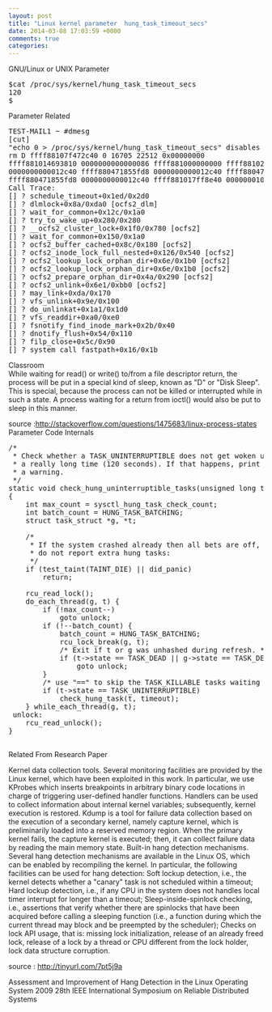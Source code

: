 ```yaml
---
layout: post
title: "Linux kernel parameter  hung_task_timeout_secs"
date: 2014-03-08 17:03:59 +0000
comments: true
categories: 
---
```


GNU/Linux  or UNIX Parameter
<pre>
$cat /proc/sys/kernel/hung_task_timeout_secs
120
$
</pre>
Parameter Related
<pre>
TEST-MAIL1 ~ #dmesg
[cut]
"echo 0 > /proc/sys/kernel/hung_task_timeout_secs" disables this message.
rm D ffff88107f472c40 0 16705 22512 0x00000000
ffff881014693810 0000000000000086 ffff881000000000 ffff88102013b040
0000000000012c40 ffff880471855fd8 0000000000012c40 ffff880471854010
ffff880471855fd8 0000000000012c40 ffff881017ff8e40 0000000100000000
Call Trace:
[<ffffffff8148d45d>] ? schedule_timeout+0x1ed/0x2d0
[<ffffffffa0b7d1ea>] ? dlmlock+0x8a/0xda0 [ocfs2_dlm]
[<ffffffff8148ce5c>] ? wait_for_common+0x12c/0x1a0
[<ffffffff81052230>] ? try_to_wake_up+0x280/0x280
[<ffffffffa0a3b9c0>] ? __ocfs2_cluster_lock+0x1f0/0x780 [ocfs2]
[<ffffffff8148ce80>] ? wait_for_common+0x150/0x1a0
[<ffffffffa0a9c6bc>] ? ocfs2_buffer_cached+0x8c/0x180 [ocfs2]
[<ffffffffa0a40bc6>] ? ocfs2_inode_lock_full_nested+0x126/0x540 [ocfs2]
[<ffffffffa0a5922e>] ? ocfs2_lookup_lock_orphan_dir+0x6e/0x1b0 [ocfs2]
[<ffffffffa0a5922e>] ? ocfs2_lookup_lock_orphan_dir+0x6e/0x1b0 [ocfs2]
[<ffffffffa0a5ba1a>] ? ocfs2_prepare_orphan_dir+0x4a/0x290 [ocfs2]
[<ffffffffa0a5e621>] ? ocfs2_unlink+0x6e1/0xbb0 [ocfs2]
[<ffffffff811bcfea>] ? may_link+0xda/0x170
[<ffffffff81141c8e>] ? vfs_unlink+0x9e/0x100
[<ffffffff81145881>] ? do_unlinkat+0x1a1/0x1d0
[<ffffffff81147b00>] ? vfs_readdir+0xa0/0xe0
[<ffffffff8116fedb>] ? fsnotify_find_inode_mark+0x2b/0x40
[<ffffffff81170c24>] ? dnotify_flush+0x54/0x110
[<ffffffff81133eec>] ? filp_close+0x5c/0x90
[<ffffffff81496912>] ? system_call_fastpath+0x16/0x1b
</pre>

Classroom
<br>
While  waiting for  read()  or write()  to/from  a file  descriptor
return, the process  will be put in a special  kind of sleep, known
as "D"  or "Disk Sleep". This  is special, because  the process can
not  be killed  or interrupted  while in  such a  state.  A process
waiting for  a return from  ioctl() would also  be put to  sleep in
this manner.

source :http://stackoverflow.com/questions/1475683/linux-process-states
<br>
Parameter Code Internals
<pre>
/*
 * Check whether a TASK_UNINTERRUPTIBLE does not get woken up for
 * a really long time (120 seconds). If that happens, print out
 * a warning.
 */
static void check_hung_uninterruptible_tasks(unsigned long timeout)
{
	int max_count = sysctl_hung_task_check_count;
	int batch_count = HUNG_TASK_BATCHING;
	struct task_struct *g, *t;

	/*
	 * If the system crashed already then all bets are off,
	 * do not report extra hung tasks:
	 */
	if (test_taint(TAINT_DIE) || did_panic)
		return;

	rcu_read_lock();
	do_each_thread(g, t) {
		if (!max_count--)
			goto unlock;
		if (!--batch_count) {
			batch_count = HUNG_TASK_BATCHING;
			rcu_lock_break(g, t);
			/* Exit if t or g was unhashed during refresh. */
			if (t->state == TASK_DEAD || g->state == TASK_DEAD)
				goto unlock;
		}
		/* use "==" to skip the TASK_KILLABLE tasks waiting on NFS */
		if (t->state == TASK_UNINTERRUPTIBLE)
			check_hung_task(t, timeout);
	} while_each_thread(g, t);
 unlock:
	rcu_read_unlock();
}

</pre>

Related From Research Paper<br>

Kernel  data collection  tools. Several  monitoring  facilities are
provided by  the Linux  kernel, which have  been exploited  in this
work. In  particular, we use  KProbes which inserts  breakpoints in
arbitrary binary code locations in charge of triggering user-defined
handler  functions. Handlers  can  be used  to collect  information
about internal kernel  variables; subsequently, kernel execution is
restored. Kdump is a tool  for failure data collection based on the
execution of  a secondary kernel,  namely capture kernel,  which is
preliminarily  loaded  into  a  reserved memory  region.  When  the
primary kernel fails, the capture  kernel is executed; then, it can
collect failure  data by reading  the main memory  state.  Built-in
hang  detection mechanisms. Several  hang detection  mechanisms are
available in the Linux OS,  which can be enabled by recompiling the
kernel.  In particular, the  following facilities  can be  used for
hang  detection: Soft  lockup detection,  i.e., the  kernel detects
whether a  "canary" task  is not scheduled  within a  timeout; Hard
lockup detection, i.e.,  if any CPU in the  system does not handles
local    timer    interrupt   for    longer    than   a    timeout;
Sleep-inside-spinlock   checking,  i.e.,  assertions   that  verify
whether there are spinlocks  that have been acquired before calling
a  sleeping function  (i.e., a  function during  which  the current
thread may block and be preempted by the scheduler); Checks on lock
API  usage, that  is: missing  lock initialization,  release  of an
already freed lock, release of a  lock by a thread or CPU different
from the lock holder, lock data structure corruption.

source : http://tinyurl.com/7pt5j9a

Assessment and Improvement of Hang Detection in the Linux Operating System
2009 28th IEEE International Symposium on Reliable Distributed Systems
